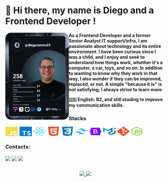 # 👋 Hi there, my name is Diego and a Frontend Developer !

<div>
 <a href="https://app.daily.dev/diegoramiro25"><img src="https://github.com/diego-girao/diego-girao/blob/master/devcard.svg" width="200" align="left" alt="Diego's Dev Card"/></a>
 </div>
 <span>
        
<strong>As a Frontend Developer and a former Senior Analyst IT support/infra, I am passionate about technology and its entire environment. I have been curious since I was a child, and I enjoy and seek to understand how things work, whether it's a computer, a car, toys, and so on. In addition to wanting to know why they work in that way, I also wonder if they can be improved, replaced, or not. A simple "because it is" is not satisfying; I always strive to learn more.</strong>
      
<strong>🇺🇸 English: B2, and still studing to improve my communication skills.</strong>
      
### Stacks 
<img align="center" title="JavaScript" alt="Diego-JS" height="30" width="40" src="https://raw.githubusercontent.com/devicons/devicon/master/icons/javascript/javascript-plain.svg">
 <img align="center" title="TypeScript" alt="Diego-TS" height="30" width="40" src="https://raw.githubusercontent.com/devicons/devicon/master/icons/typescript/typescript-plain.svg">
<img align="center" title="React" alt="Diego-React" height="30" width="40" src="https://raw.githubusercontent.com/devicons/devicon/master/icons/react/react-original.svg"> 
<img align="center" title="HTML 5" alt="Diego-HTML" height="30" width="40" src="https://raw.githubusercontent.com/devicons/devicon/master/icons/html5/html5-original.svg">
<img align="center" title="CSS 3" alt="Diego-CSS" height="30" width="40" src="https://raw.githubusercontent.com/devicons/devicon/master/icons/css3/css3-original.svg">
<img align="center" title="TailwindCSS" alt="Diego-Tailwindcss" height="30" width="40" src="https://raw.githubusercontent.com/devicons/devicon/master/icons/tailwindcss/tailwindcss-plain.svg">
<img align="center" title="Bootstrap" alt="Diego-Bootstrap" height="30" width="40" src="https://raw.githubusercontent.com/devicons/devicon/master/icons/bootstrap/bootstrap-original.svg">
<img align="center" title="Material UI" alt="Diego-MUI" height="30" width="40" src="https://raw.githubusercontent.com/devicons/devicon/master/icons/materialui/materialui-original.svg">
<img align="center" title="Git" alt="Diego-Git" height="30" width="40" src="https://raw.githubusercontent.com/devicons/devicon/master/icons/git/git-original.svg"> <img align="center" title="NodeJS" alt="Diego-Node" height="30" width="40" src="https://raw.githubusercontent.com/devicons/devicon/master/icons/nodejs/nodejs-original.svg">

### Contacts:
<a href="https://www.linkedin.com/in/diego-girao" target="_blank"><img align = center src="https://img.shields.io/badge/-LinkedIn-%230077B5?style=for-the-badge&logo=linkedin&logoColor=white" width="85" target="_blank"></a> <a href = "mailto:diegoramiro25@gmail.com"><img align = center src="https://img.shields.io/badge/-Gmail-%23333?style=for-the-badge&logo=gmail&logoColor=color" width="75" target="_blank"></a> <a href="https://twitter.com/diegoramiro25" target="_blank"><img align = center src="https://img.shields.io/badge/-twitter-%230077B5?style=for-the-badge&logo=twitter&logoColor=white" width="80" target="_blank"></a>
 </span>
 
</div><br/>

<div align="center">
<a href="https://github.com/diego-girao">
  <img height="165em" src="https://github-readme-stats.vercel.app/api?username=diego-girao&show_icons=true&theme=chartreuse-dark&include_all_commits=true&count_private=true"/>
  <img height="165em" src="https://github-readme-stats.vercel.app/api/top-langs/?username=diego-girao&layout=compact&langs_count=7&theme=chartreuse-dark"/>
 </div >

<!-- <br/>
<br/>
<br/>
<br/>

 <div align="center">
 
 | <img align="center" alt="Diego-Js" height="30" width="40" src="https://raw.githubusercontent.com/devicons/devicon/master/icons/javascript/javascript-plain.svg"> | <img align="center" alt="Diego-Ts" height="30" width="40" src="https://raw.githubusercontent.com/devicons/devicon/master/icons/typescript/typescript-plain.svg"> | <img align="center" alt="Diego-React" height="30" width="40" src="https://raw.githubusercontent.com/devicons/devicon/master/icons/react/react-original.svg"> | <img align="center" alt="Diego-HTML" height="30" width="40" src="https://raw.githubusercontent.com/devicons/devicon/master/icons/html5/html5-original.svg"> | <img align="center" alt="Diego-CSS" height="30" width="40" src="https://raw.githubusercontent.com/devicons/devicon/master/icons/css3/css3-original.svg"> | <img align="center" alt="Diego-Node" height="30" width="40" src="https://raw.githubusercontent.com/devicons/devicon/master/icons/bootstrap/bootstrap-original.svg"> | <img align="center" alt="Diego-Git" height="30" width="40" src="https://raw.githubusercontent.com/devicons/devicon/master/icons/git/git-original.svg"> | <img align="center" alt="Diego-Node" height="30" width="40" src="https://raw.githubusercontent.com/devicons/devicon/master/icons/nodejs/nodejs-original.svg"> |
|---|---|---|---|---|---|---|---|
 
</div>

 -->
